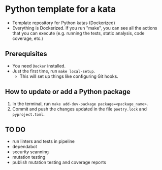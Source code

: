 # Python template for a kata

- Template repository for Python katas (Dockerized)
- Everything is Dockerized. If you run "make", you can see all the actions that you can execute (e.g. running the tests, static analysis, code coverage, etc.)

## Prerequisites
- You need `Docker` installed.
- Just the first time, run `make local-setup`.
    - This will set up things like configuring Git hooks.

## How to update or add a Python package
  1. In the terminal, run `make add-dev-package package=<package_name>`. 
  2. Commit and push the changes updated in the file `poetry.lock` and `pyproject.toml`.

## TO DO
- run linters and tests in pipeline
- dependabot
- security scanning
- mutation testing
- publish mutation testing and coverage reports